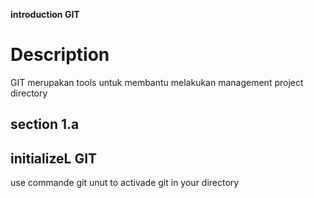**introduction GIT**
# Description
GIT merupakan tools untuk membantu melakukan management project directory 
## section 1.a
## initializeL GIT 
use commande git unut to activade git in your directory
